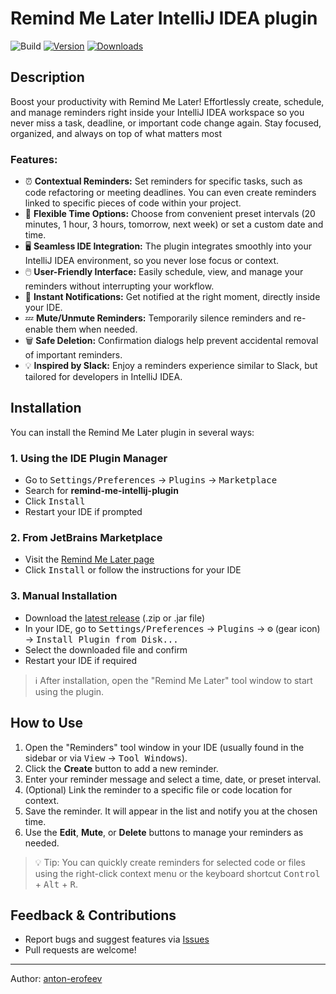 # Remind Me Later IntelliJ IDEA plugin

![Build](https://github.com/anton-erofeev/remind-me-intellij-plugin/workflows/Build/badge.svg)
[![Version](https://img.shields.io/jetbrains/plugin/v/com.github.antonerofeev.intellijplugin.remindme)](https://plugins.jetbrains.com/plugin/22094-remind-me-later)
[![Downloads](https://img.shields.io/jetbrains/plugin/d/com.github.antonerofeev.intellijplugin.remindme.svg)](https://plugins.jetbrains.com/plugin/22094-remind-me-later)

## Description
<!-- Plugin description -->
Boost your productivity with Remind Me Later! Effortlessly create, schedule, and manage reminders right inside your IntelliJ IDEA workspace so you never miss a task, deadline, or important code change again. Stay focused, organized, and always on top of what matters most

### **Features:**

- ⏰ **Contextual Reminders:** Set reminders for specific tasks, such as code refactoring or meeting deadlines. You can even create reminders linked to specific pieces of code within your project.
- 📅 **Flexible Time Options:** Choose from convenient preset intervals (20 minutes, 1 hour, 3 hours, tomorrow, next week) or set a custom date and time.
- 🖥️ **Seamless IDE Integration:** The plugin integrates smoothly into your IntelliJ IDEA environment, so you never lose focus or context.
- 🖱️ **User-Friendly Interface:** Easily schedule, view, and manage your reminders without interrupting your workflow.
- 🔔 **Instant Notifications:** Get notified at the right moment, directly inside your IDE.
- 💤 **Mute/Unmute Reminders:** Temporarily silence reminders and re-enable them when needed.
- 🗑️ **Safe Deletion:** Confirmation dialogs help prevent accidental removal of important reminders.
- 💡 **Inspired by Slack:** Enjoy a reminders experience similar to Slack, but tailored for developers in IntelliJ IDEA.
<!-- Plugin description end -->

## Installation

You can install the Remind Me Later plugin in several ways:

### 1. Using the IDE Plugin Manager

- Go to <kbd>Settings/Preferences</kbd> → <kbd>Plugins</kbd> → <kbd>Marketplace</kbd>
- Search for <b>remind-me-intellij-plugin</b>
- Click <kbd>Install</kbd>
- Restart your IDE if prompted

### 2. From JetBrains Marketplace

- Visit the [Remind Me Later page](https://plugins.jetbrains.com/plugin/22094-remind-me-later)
- Click <kbd>Install</kbd> or follow the instructions for your IDE

### 3. Manual Installation

- Download the [latest release](https://github.com/anton-erofeev/remind-me-intellij-plugin/releases/latest) (.zip or .jar file)
- In your IDE, go to <kbd>Settings/Preferences</kbd> → <kbd>Plugins</kbd> → <kbd>⚙️</kbd> (gear icon) → <kbd>Install Plugin from Disk...</kbd>
- Select the downloaded file and confirm
- Restart your IDE if required

> ℹ️ After installation, open the "Remind Me Later" tool window to start using the plugin.

## How to Use

1. Open the "Reminders" tool window in your IDE (usually found in the sidebar or via <kbd>View</kbd> → <kbd>Tool Windows</kbd>).
2. Click the <b>Create</b> button to add a new reminder.
3. Enter your reminder message and select a time, date, or preset interval.
4. (Optional) Link the reminder to a specific file or code location for context.
5. Save the reminder. It will appear in the list and notify you at the chosen time.
6. Use the <b>Edit</b>, <b>Mute</b>, or <b>Delete</b> buttons to manage your reminders as needed.

> 💡 Tip: You can quickly create reminders for selected code or files using the right-click context menu or the keyboard shortcut <kbd>Control</kbd> + <kbd>Alt</kbd> + <kbd>R</kbd>.

## Feedback & Contributions
- Report bugs and suggest features via [Issues](https://github.com/antonerofeev/remind-me-intellij-plugin/issues)
- Pull requests are welcome!

---
Author: [anton-erofeev](https://github.com/antonerofeev)

[docs:plugin-description]: https://plugins.jetbrains.com/docs/intellij/plugin-user-experience.html#plugin-description-and-presentation